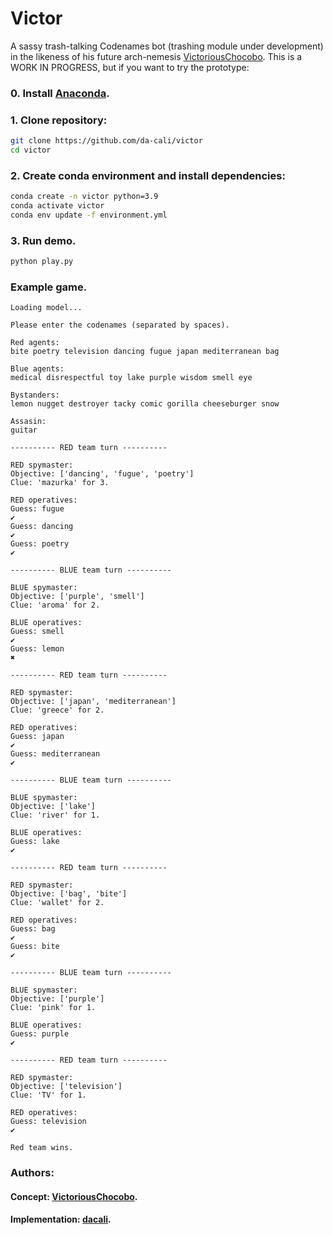 # Victor

A sassy trash-talking Codenames bot (trashing module under development) in the likeness of his future arch-nemesis [VictoriousChocobo](https://github.com/VictoriousChocobo). This is a WORK IN PROGRESS, but if you want to try the prototype:

### 0. Install [Anaconda](https://www.anaconda.com/products/individual).

### 1. Clone repository:

```sh
git clone https://github.com/da-cali/victor
cd victor
```

### 2. Create conda environment and install dependencies:

```sh
conda create -n victor python=3.9
conda activate victor
conda env update -f environment.yml
```

### 3. Run demo.

```sh
python play.py
```

### Example game.

```
Loading model...

Please enter the codenames (separated by spaces).

Red agents:
bite poetry television dancing fugue japan mediterranean bag

Blue agents:
medical disrespectful toy lake purple wisdom smell eye

Bystanders:
lemon nugget destroyer tacky comic gorilla cheeseburger snow

Assasin:
guitar

---------- RED team turn ----------

RED spymaster:
Objective: ['dancing', 'fugue', 'poetry'] 
Clue: 'mazurka' for 3.

RED operatives:
Guess: fugue
✔️
Guess: dancing
✔️
Guess: poetry
✔️

---------- BLUE team turn ----------

BLUE spymaster:
Objective: ['purple', 'smell'] 
Clue: 'aroma' for 2.

BLUE operatives:
Guess: smell
✔️
Guess: lemon
✖️

---------- RED team turn ----------

RED spymaster:
Objective: ['japan', 'mediterranean'] 
Clue: 'greece' for 2.

RED operatives:
Guess: japan
✔️
Guess: mediterranean
✔️

---------- BLUE team turn ----------

BLUE spymaster:
Objective: ['lake'] 
Clue: 'river' for 1.

BLUE operatives:
Guess: lake
✔️

---------- RED team turn ----------

RED spymaster:
Objective: ['bag', 'bite'] 
Clue: 'wallet' for 2.

RED operatives:
Guess: bag
✔️
Guess: bite
✔️

---------- BLUE team turn ----------

BLUE spymaster:
Objective: ['purple'] 
Clue: 'pink' for 1.

BLUE operatives:
Guess: purple
✔️

---------- RED team turn ----------

RED spymaster:
Objective: ['television'] 
Clue: 'TV' for 1.

RED operatives:
Guess: television
✔️

Red team wins.
```

### Authors:
#### Concept: [VictoriousChocobo](https://github.com/VictoriousChocobo).
#### Implementation: [dacali](https://github.com/da-cali).